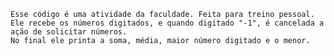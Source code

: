     Esse código é uma atividade da faculdade. Feita para treino pessoal.   
    Ele recebe os números digitados, e quando digitado "-1", é cancelada a ação de solicitar números.
    No final ele printa a soma, média, maior número digitado e o menor.